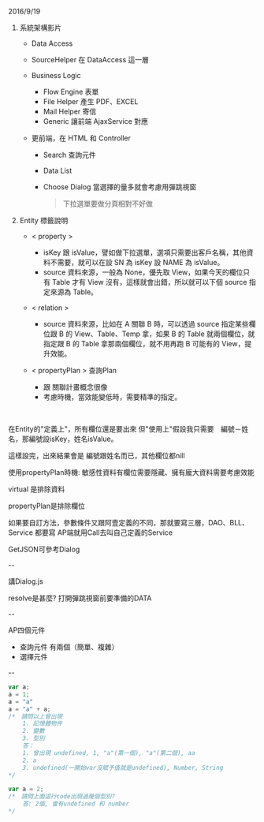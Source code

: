 2016/9/19

1. 系統架構影片

   - Data Access

   - SourceHelper 在 DataAccess 這一層

   - Business Logic

     - Flow Engine 表單
     - File Helper 產生 PDF、EXCEL
     - Mail Helper 寄信
     - Generic 讓前端 AjaxService 對應

   - 更前端，在 HTML 和 Controller 

     - Search 查詢元件

     - Data List 

     - Choose Dialog 當選擇的量多就會考慮用彈跳視窗

       > 下拉選單要做分頁相對不好做

2. Entity 標籤說明

   - < property > 

     - isKey 跟 isValue，譬如做下拉選單，選項只需要出客戶名稱，其他資料不需要，就可以在設 SN 為 isKey 設 NAME 為 isValue。
     - source 資料來源，一般為 None，優先取 View，如果今天的欄位只有 Table 才有 View 沒有，這樣就會出錯，所以就可以下個 source 指定來源為 Table。

   - < relation >

     - source 資料來源，比如在 A 關聯 B 時，可以透過 source 指定某些欄位跟 B 的 View、Table、Temp 拿，如果 B 的 Table 就兩個欄位，就指定跟 B 的 Table 拿那兩個欄位，就不用再跑 B 可能有的 View，提升效能。

   - < propertyPlan > 查詢Plan 

     - 跟 關聯計畫概念很像
     - 考慮時機，當效能變低時，需要精準的指定。 

     ​

在Entity的"定義上"，所有欄位還是要出來
但"使用上"假設我只需要　編號－姓名，那編號設isKey，姓名isValue。

這樣設完，出來結果會是 編號跟姓名而已，其他欄位都nill

使用propertyPlan時機: 敏感性資料有欄位需要隱藏、擁有龐大資料需要考慮效能



virtual 是排除資料

propertyPlan是排除欄位  





如果要自訂方法，參數條件又跟阿壹定義的不同，那就要寫三層，DAO、BLL、Service 都要寫
AP端就用Call去叫自己定義的Service



GetJSON可參考Dialog

--

講Dialog.js

resolve是甚麼? 打開彈跳視窗前要準備的DATA

--

AP四個元件

- 查詢元件 有兩個（簡單、複雜）
- 選擇元件





--

```js
var a;
a = 1;
a = "a"
a = "a" + a;
/*　請問以上曾出現
	1. 記憶體物件
	2. 變數
	3. 型別
	答：
	1. 曾出現 undefined, 1, "a"(第一個), "a"(第二個), aa
	2. a
	3. undefined(一開始var沒賦予值就是undefined), Number, String
*/

var a = 2;
/*　請問上面這行code出現過幾個型別?
	答: 2個, 會有undefined 和 number
*/
```



